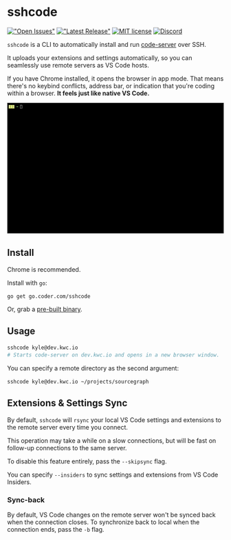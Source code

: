 # sshcode

[!["Open Issues"](https://img.shields.io/github/issues-raw/codercom/sshcode.svg)](https://github.com/codercom/sshcode/issues)
[!["Latest Release"](https://img.shields.io/github/release/codercom/sshcode.svg)](https://github.com/codercom/sshcode/releases/latest)
[![MIT license](https://img.shields.io/badge/license-MIT-green.svg)](https://github.com/codercom/sshcode/blob/master/LICENSE)
[![Discord](https://img.shields.io/discord/463752820026376202.svg?label=&logo=discord&logoColor=ffffff&color=7389D8&labelColor=6A7EC2)](https://discord.gg/zxSwN8Z)

`sshcode` is a CLI to automatically install and run [code-server](https://github.com/codercom/code-server) over SSH.

It uploads your extensions and settings automatically, so you can seamlessly use
remote servers as VS Code hosts.

If you have Chrome installed, it opens the browser in app mode. That means
there's no keybind conflicts, address bar, or indication that you're coding within a browser.
**It feels just like native VS Code.**

![Demo](/demo.gif)

## Install

Chrome is recommended.

Install with `go`:

```bash
go get go.coder.com/sshcode
```

Or, grab a [pre-built binary](https://github.com/codercom/sshcode/releases).

## Usage

```bash
sshcode kyle@dev.kwc.io
# Starts code-server on dev.kwc.io and opens in a new browser window.
```

You can specify a remote directory as the second argument:

```bash
sshcode kyle@dev.kwc.io ~/projects/sourcegraph
```

## Extensions & Settings Sync

By default, `sshcode` will `rsync` your local VS Code settings and extensions
to the remote server every time you connect.

This operation may take a while on a slow connections, but will be fast
on follow-up connections to the same server.

To disable this feature entirely, pass the `--skipsync` flag.

You can specify `--insiders` to sync settings and extensions from VS Code Insiders.

### Sync-back

By default, VS Code changes on the remote server won't be synced back
when the connection closes. To synchronize back to local when the connection ends,
pass the `-b` flag.
